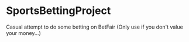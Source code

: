 # SportsBettingProject
Casual attempt to do some betting on BetFair (Only use if you don't value your money...)

